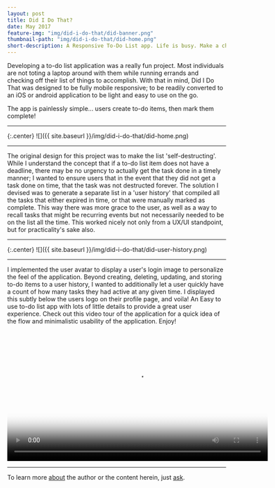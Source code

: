 ```yaml
---
layout: post
title: Did I Do That?
date: May 2017
feature-img: "img/did-i-do-that/did-banner.png"
thumbnail-path: "img/did-i-do-that/did-home.png"
short-description: A Responsive To-Do List app. Life is busy. Make a checklist. Live well.
---
```


Developing a to-do list application was a really fun project.  Most individuals are not toting a laptop around with them while running errands and checking off their list of things to accomplish.  With that in mind, Did I Do That was designed to be fully mobile responsive; to be readily converted to an iOS or android application to be light and easy to use on the go.

The app is painlessly simple... users create to-do items, then mark them complete!

---

{:.center}
![]({{ site.baseurl }}/img/did-i-do-that/did-home.png)

---

The original design for this project was to make the list 'self-destructing'.  While I understand the concept that if a to-do list item does not have a deadline, there may be no urgency to actually get the task done in a timely manner; I wanted to ensure users that in the event that they did not get a task done on time, that the task was not destructed forever.  The solution I devised was to generate a separate list in a 'user history' that compiled all the tasks that either expired in time, or that were manually marked as complete.  This way there was more grace to the user, as well as a way to recall tasks that might be recurring events but not necessarily needed to be on the list all the time.  This worked nicely not only from a UX/UI standpoint, but for practicality's sake also.

---
{:.center}
![]({{ site.baseurl }}/img/did-i-do-that/did-user-history.png)

---

I implemented the user avatar to display a user's login image to personalize the feel of the application.  Beyond creating, deleting, updating, and storing to-do items to a user history, I wanted to additionally let a user quickly have a count of how many tasks they had active at any given time.  I displayed this subtly below the users logo on their profile page, and voila! An Easy to use to-do list app with lots of little details to provide a great user experience.  Check out this video tour of the application for a quick idea of the flow and minimalistic usability of the application. Enjoy!

<video width="600" height="auto" controls src="/img/did-i-do-that/did-app-tour.mp4" type="video/mp4" poster="/img/did-i-do-that/did-home.png" class="picshad">
  Your browser does not support HTML5 video.
</video>

---
To learn more [about](/about) the author or the content herein, just [ask](/contact/).
